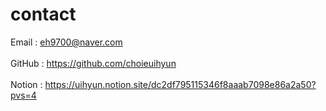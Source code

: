 # contact

Email : eh9700@naver.com</br></br>
GitHub : https://github.com/choieuihyun</br></br>
Notion : https://uihyun.notion.site/dc2df795115346f8aaab7098e86a2a50?pvs=4</br></br>

